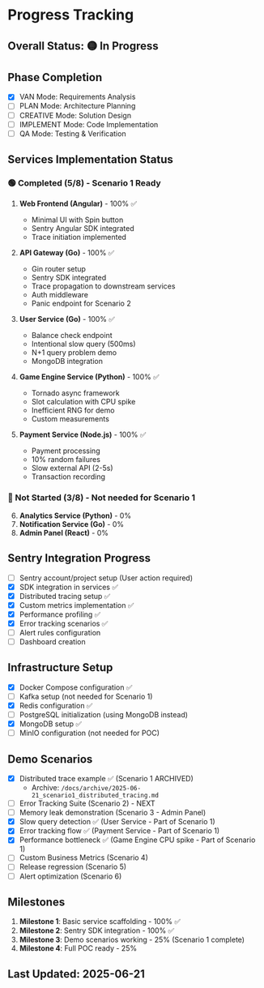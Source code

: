 # Progress Tracking

## Overall Status: 🟡 In Progress

## Phase Completion
- [x] VAN Mode: Requirements Analysis
- [ ] PLAN Mode: Architecture Planning
- [ ] CREATIVE Mode: Solution Design
- [ ] IMPLEMENT Mode: Code Implementation
- [ ] QA Mode: Testing & Verification

## Services Implementation Status

### 🟢 Completed (5/8) - Scenario 1 Ready
1. **Web Frontend (Angular)** - 100% ✅
   - Minimal UI with Spin button
   - Sentry Angular SDK integrated
   - Trace initiation implemented
   
2. **API Gateway (Go)** - 100% ✅
   - Gin router setup
   - Sentry SDK integrated
   - Trace propagation to downstream services
   - Auth middleware
   - Panic endpoint for Scenario 2

3. **User Service (Go)** - 100% ✅
   - Balance check endpoint
   - Intentional slow query (500ms)
   - N+1 query problem demo
   - MongoDB integration

4. **Game Engine Service (Python)** - 100% ✅
   - Tornado async framework
   - Slot calculation with CPU spike
   - Inefficient RNG for demo
   - Custom measurements

5. **Payment Service (Node.js)** - 100% ✅
   - Payment processing
   - 10% random failures
   - Slow external API (2-5s)
   - Transaction recording

### 🔴 Not Started (3/8) - Not needed for Scenario 1
6. **Analytics Service (Python)** - 0%
7. **Notification Service (Go)** - 0%
8. **Admin Panel (React)** - 0%

## Sentry Integration Progress
- [ ] Sentry account/project setup (User action required)
- [x] SDK integration in services ✅
- [x] Distributed tracing setup ✅
- [x] Custom metrics implementation ✅
- [x] Performance profiling ✅
- [x] Error tracking scenarios ✅
- [ ] Alert rules configuration
- [ ] Dashboard creation

## Infrastructure Setup
- [x] Docker Compose configuration ✅
- [ ] Kafka setup (not needed for Scenario 1)
- [x] Redis configuration ✅
- [ ] PostgreSQL initialization (using MongoDB instead)
- [x] MongoDB setup ✅
- [ ] MinIO configuration (not needed for POC)

## Demo Scenarios
- [x] Distributed trace example ✅ (Scenario 1 ARCHIVED)
  - Archive: `/docs/archive/2025-06-21_scenario1_distributed_tracing.md`
- [ ] Error Tracking Suite (Scenario 2) - NEXT
- [ ] Memory leak demonstration (Scenario 3 - Admin Panel)
- [x] Slow query detection ✅ (User Service - Part of Scenario 1)
- [x] Error tracking flow ✅ (Payment Service - Part of Scenario 1)
- [x] Performance bottleneck ✅ (Game Engine CPU spike - Part of Scenario 1)
- [ ] Custom Business Metrics (Scenario 4)
- [ ] Release regression (Scenario 5)
- [ ] Alert optimization (Scenario 6)

## Milestones
1. **Milestone 1**: Basic service scaffolding - 100% ✅
2. **Milestone 2**: Sentry SDK integration - 100% ✅
3. **Milestone 3**: Demo scenarios working - 25% (Scenario 1 complete)
4. **Milestone 4**: Full POC ready - 25%

## Last Updated: 2025-06-21